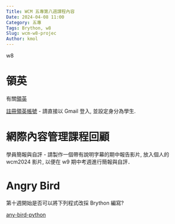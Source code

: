 ```yaml
---
Title: WCM 五專第八週課程內容
Date: 2024-04-08 11:00
Category: 五專
Tags: Brython, w8
Slug: wcm-w8-projec
Author: kmol
---
```


w8

<!-- PELICAN_END_SUMMARY -->
# 領英

有關[領英]

[註冊領英帳號](https://www.linkedin.com/signup?_l=zh-tw) - 請直接以 Gmail 登入, 並設定身分為學生.

[領英]: https://zh.wikipedia.org/wiki/%E9%A0%98%E8%8B%B1

# 網際內容管理課程回顧

學員簡報與自評 - 請製作一個帶有說明字幕的期中報告影片, 放入個人的 wcm2024 影片, 以便在 w9 期中考週進行簡報與自評．

# Angry Bird

第十週開始是否可以將下列程式改採 Brython 編寫?

[any-bird-python](https://github.com/mdecycu/angry-birds-python)


